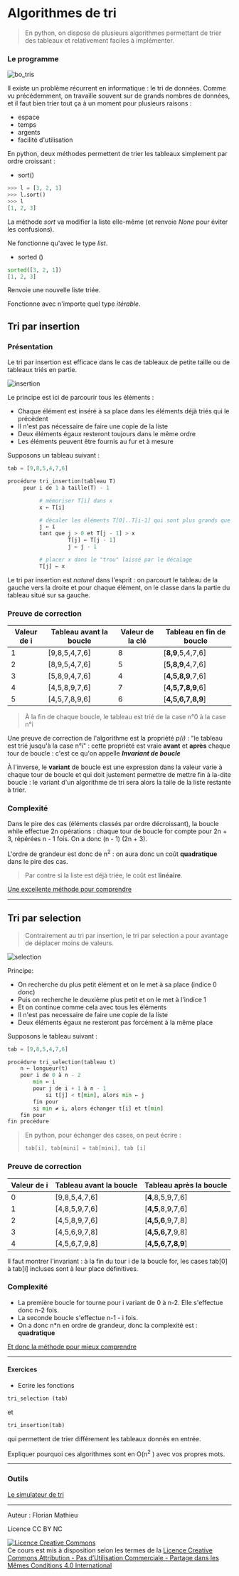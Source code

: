 # Algorithmes de tri 



> En python, on dispose de plusieurs algorithmes permettant de trier des tableaux et relativement faciles à implémenter.



### Le programme

![bo_tris](assets/bo_tris.png)

Il existe un problème récurrent en informatique : le tri de données. Comme vu précédemment, on travaille souvent sur de grands nombres de données, et il faut bien trier tout ça à un moment pour plusieurs raisons :

- espace
- temps
- argents
- facilité d'utilisation

En python, deux méthodes permettent de trier les tableaux simplement par ordre croissant :

- sort()

```python
>>> l = [3, 2, 1]
>>> l.sort()
>>> l
[1, 2, 3]
```

La méthode *sort* va modifier la liste elle-même (et renvoie *None* pour éviter les confusions).

Ne fonctionne qu'avec le type *list*.

- sorted ()

```python
sorted([3, 2, 1])
[1, 2, 3]
```

Renvoie une nouvelle liste triée.

Fonctionne avec n'importe quel type *itérable*.

## Tri par insertion

### Présentation

Le tri par insertion est efficace dans le cas de tableaux de petite taille ou de tableaux triés en partie.

![insertion](assets/insertion.gif)

Le principe est ici de parcourir tous les éléments :

- Chaque élément est inséré à sa place dans les éléments déjà triés qui le précèdent
- Il n'est pas nécessaire de faire une copie de la liste
- Deux éléments égaux resteront toujours dans le même ordre
- Les éléments peuvent être fournis au fur et à mesure



Supposons un tableau suivant :

```python
tab = [9,8,5,4,7,6]
```

```python
procédure tri_insertion(tableau T)
     pour i de 1 à taille(T) - 1

          # mémoriser T[i] dans x
          x ← T[i]                            

          # décaler les éléments T[0]..T[i-1] qui sont plus grands que x, en partant de T[i-1]
          j ← i                               
          tant que j > 0 et T[j - 1] > x
                   T[j] ← T[j - 1]
                   j ← j - 1

          # placer x dans le "trou" laissé par le décalage
          T[j] ← x 
```



Le tri par insertion est *naturel* dans l'esprit : on parcourt le tableau de la gauche vers la droite et pour chaque élément, on le classe dans la partie du tableau situé sur sa gauche.

### Preuve de correction

| Valeur de i | Tableau avant la boucle | Valeur de la clé | Tableau en fin de boucle |
| ----------- | ----------------------- | ---------------- | ------------------------ |
| 1           | [9,8,5,4,7,6]           | 8                | [**8,9**,5,4,7,6]        |
| 2           | [8,9,5,4,7,6]           | 5                | [**5,8,9**,4,7,6]        |
| 3           | [5,8,9,4,7,6]           | 4                | [**4,5,8,9**,7,6]        |
| 4           | [4,5,8,9,7,6]           | 7                | [**4,5,7,8,9**,6]        |
| 5           | [4,5,7,8,9,6]           | 6                | [**4,5,6,7,8,9**]        |

> À la fin de chaque boucle, le tableau est trié de la case n°0 à la case n°i

Une preuve de correction de l'algorithme est la propriété *p(i)* : "le tableau est trié jusqu'à la case n°i" : cette propriété est vraie **avant** et **après** chaque tour de boucle : c'est ce qu'on appelle ***Invariant de boucle***

À l'inverse, le **variant** de boucle est une expression dans la valeur varie à chaque tour de boucle et qui doit justement permettre de mettre fin à la-dite boucle : le variant d'un algorithme de tri sera alors la taile de la liste restante à trier.

### Complexité

Dans le pire des cas (éléments classés par ordre décroissant), la boucle while effectue 2n opérations : chaque tour de boucle for compte pour 2n + 3, répérées n - 1 fois. On a donc (n - 1) (2n + 3).

L'ordre de grandeur est donc de n<sup>2</sup> : on aura donc un coût **quadratique** dans le pire des cas.

>  Par contre si la liste est déjà triée, le coût est **linéaire**.

[Une excellente méthode pour comprendre](https://www.youtube.com/watch?v=ROalU379l3U)

-----------------

## Tri par selection

> Contrairement au tri par insertion, le tri par selection a pour avantage de déplacer moins de valeurs.

![selection](assets/selection.gif)

Principe:

- On recherche du plus petit élément et on le met à sa place (indice 0 donc)
- Puis on recherche le deuxième plus petit et on le met à l'indice 1
- Et on continue comme cela avec tous les éléments
- Il n'est pas necessaire de faire une copie de la liste
- Deux éléments égaux ne resteront pas forcément à la même place

Supposons le tableau suivant :

```python
tab = [9,8,5,4,7,6]
```

```python
procédure tri_selection(tableau t)
    n ← longueur(t) 
    pour i de 0 à n - 2
        min ← i       
        pour j de i + 1 à n - 1
            si t[j] < t[min], alors min ← j
        fin pour
        si min ≠ i, alors échanger t[i] et t[min]
    fin pour
fin procédure
```

> En python, pour échanger des cases, on peut écrire :
>
> ```python
> tab[i], tab[mini] = tab[mini], tab [i]
> ```



### Preuve de correction

| Valeur de i | Tableau avant la boucle | Tableau après la boucle |
| ----------- | ----------------------- | ----------------------- |
| 0           | [9,8,5,4,7,6]           | [**4**,8,5,9,7,6]       |
| 1           | [4,8,5,9,7,6]           | [**4,5**,8,9,7,6]       |
| 2           | [4,5,8,9,7,6]           | [**4,5,6**,9,7,8]       |
| 3           | [4,5,6,9,7,8]           | [**4,5,6,7**,9,8]       |
| 4           | [4,5,6,7,9,8]           | [**4,5,6,7,8,9**]       |

Il faut montrer l'invariant : à la fin du tour i de la boucle for, les cases tab[0] à tab[i] incluses sont à leur place définitives.

### Complexité

- La première boucle for tourne pour i variant de 0 à n-2. Elle s'effectue donc n-2 fois.
- La seconde boucle s'effectue n-1 - i fois.
- On a donc n*n en ordre de grandeur, donc la complexité est : **quadratique**

[Et donc la méthode pour mieux comprendre](https://www.youtube.com/watch?v=Ns4TPTC8whw)

-----



#### Exercices

- Ecrire les fonctions 

```python
tri_selection (tab)
```

et 

```python
tri_insertion(tab)
```

qui permettent de trier différement les tableaux donnés en entrée.

Expliquer pourquoi ces algorithmes sont en O(n<sup>2</sup> ) avec vos propres mots.



--------------

### Outils

[Le simulateur de tri](http://fred.boissac.free.fr/AnimsJS/Dariush_Tris/index.html)

-------

Auteur : Florian Mathieu

Licence CC BY NC

<a rel="license" href="http://creativecommons.org/licenses/by-nc-sa/4.0/"><img alt="Licence Creative Commons" style="border-width:0" src="https://i.creativecommons.org/l/by-nc-sa/4.0/88x31.png" /></a> <br />Ce cours est mis à disposition selon les termes de la <a rel="license" href="http://creativecommons.org/licenses/by-nc-sa/4.0/">Licence Creative Commons Attribution - Pas d’Utilisation Commerciale - Partage dans les Mêmes Conditions 4.0 International</a>
